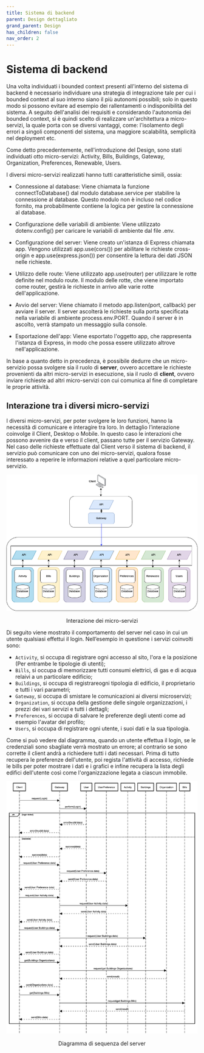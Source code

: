 ```yaml
---
title: Sistema di backend
parent: Design dettagliato
grand_parent: Design
has_children: false
nav_order: 2
---
```

# Sistema di backend

Una volta individuati i bounded context presenti all'interno del sistema di backend è necessario individuare una strategia di integrazione tale per cui i bounded context al suo interno siano il più autonomi possibili; solo in questo modo si possono evitare ad esempio dei rallentamenti o indisponibilità del sistema. A seguito dell'analisi dei requisiti e considerando l'autonomia dei bounded context, si è quindi scelto di realizzare un'architettura a micro-servizi, la quale porta con se diversi vantaggi, come: l'isolamento degli errori a singoli componenti del sistema, una maggiore scalabilità, semplicità nel deployment etc.

Come detto precedentemente, nell'introduzione del Design, sono stati individuati otto micro-servizi: Activity, Bills, Buildings, Gateway, Organization, Preferences, Renewable, Users.

I diversi micro-servizi realizzati hanno tutti caratteristiche simili, ossia:

- Connessione al database: Viene chiamata la funzione connectToDatabase() dal modulo database.service per stabilire la connessione al database. Questo modulo non è incluso nel codice fornito, ma probabilmente contiene la logica per gestire la connessione al database.

- Configurazione delle variabili di ambiente: Viene utilizzato dotenv.config() per caricare le variabili di ambiente dal file .env.

- Configurazione del server: Viene creato un'istanza di Express chiamata app. Vengono utilizzati app.use(cors()) per abilitare le richieste cross-origin e app.use(express.json()) per consentire la lettura dei dati JSON nelle richieste.

- Utilizzo delle route: Viene utilizzato app.use(router) per utilizzare le rotte definite nel modulo route. Il modulo delle rotte, che viene importato come router, gestirà le richieste in arrivo alle varie rotte dell'applicazione.

- Avvio del server: Viene chiamato il metodo app.listen(port, callback) per avviare il server. Il server ascolterà le richieste sulla porta specificata nella variabile di ambiente process.env.PORT. Quando il server è in ascolto, verrà stampato un messaggio sulla console.

- Esportazione dell'app: Viene esportato l'oggetto app, che rappresenta l'istanza di Express, in modo che possa essere utilizzato altrove nell'applicazione.

In base a quanto detto in precedenza, è possibile dedurre che un micro-servizio possa svolgere sia il ruolo di **server**, ovvero accettare le richieste provenienti da altri micro-servizi in esecuzione, sia il ruolo di **client**, ovvero inviare richieste ad altri micro-servizi con cui comunica al fine di completare le proprie attività.

## Interazione tra i diversi micro-servizi

I diversi micro-servizi, per poter svolgere le loro funzioni, hanno la necessità di comunicare e interagire tra loro. In dettaglio l’interazione coinvolge il Client, Desktop o Mobile. In questo caso le interazioni che possono avvenire da e verso il client, passano tutte per il servizio Gateway. Nel caso delle richieste effettuate dal Client verso il sistema di backend, il servizio può comunicare con uno dei micro-servizi, qualora fosse interessato a reperire le informazioni relative a quel particolare micro-servizio.

<div align="center">
<img src="img/architettura.png" alt="architettura micro servizi" id="fig1">
 <p align="center">Interazione dei micro-servizi</p>
</div>


Di seguito viene mostrato il comportamento del server nel caso in cui un utente qualsiasi effettui il login. Nell’esempio in questione i servizi coinvolti sono:
- `Activity`, si occupa di registrare ogni accesso al sito, l'ora e la posizione (Per entrambe le tipologie di utenti);
- `Bills`, si occupa di memorizzare tutti consumi elettrici, di gas e di acqua relaivi a un particolare edificio;
- `Buildings`, si occupa di registrareogni tipologia di edificio, il proprietario e tutti i vari parametri;
- `Gateway`, si occupa di smistare le comunicazioni ai diversi microservizi;
- `Organization`, si occupa della gestione delle singole organizzazioni, i prezzi dei vari servizi e tutti i dettagli;
- `Preferences`, si occupa di salvare le preferenze degli utenti come ad esempio l'avatar del profilo;
- `Users`, si occupa di registrare ogni utente, i suoi dati e la sua tipologia.

Come si può vedere dal diagramma, quando un utente effettua il login, se le credenziali sono sbagliate verrà mostrato un errore; al contrario se sono corrette il client andrà a richiedere tutti i dati necessari. Prima di tutto recupera le preferenze dell'utente, poi regista l'attività di accesso, richiede le bills per poter mostrare i dati e i grafici e infine recupera la lista degli edifici dell'utente così come l'organizzazione legata a ciascun immobile.


<div align="center">
<img src="img/sequence.png" alt="diagramma sequenza server" id="fig1">
 <p align="center">Diagramma di sequenza del server</p>
</div>
